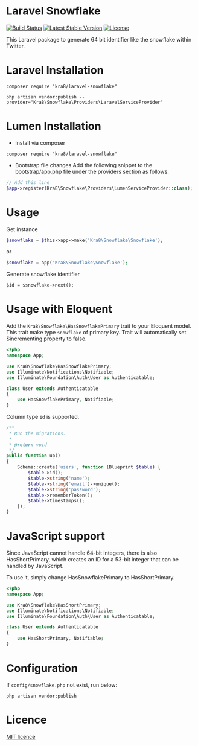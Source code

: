 # Laravel Snowflake
[![Build Status](https://travis-ci.org/kra8/laravel-snowflake.svg?branch=setup-travis)](https://travis-ci.org/kra8/laravel-snowflake)
[![Latest Stable Version](https://poser.pugx.org/kra8/laravel-snowflake/v/stable)](https://packagist.org/packages/kra8/laravel-snowflake)
[![License](https://poser.pugx.org/kra8/laravel-snowflake/license)](https://packagist.org/packages/kra8/laravel-snowflake)

This Laravel package to generate 64 bit identifier like the snowflake within Twitter.

# Laravel Installation
```
composer require "kra8/laravel-snowflake"

php artisan vendor:publish --provider="Kra8\Snowflake\Providers\LaravelServiceProvider"
```

# Lumen Installation
- Install via composer
```
composer require "kra8/laravel-snowflake"
```

- Bootstrap file changes
Add the following snippet to the bootstrap/app.php file under the providers section as follows:
``` php
// Add this line
$app->register(Kra8\Snowflake\Providers\LumenServiceProvider::class);
```

# Usage
Get instance
``` php
$snowflake = $this->app->make('Kra8\Snowflake\Snowflake');
```
or
``` php
$snowflake = app('Kra8\Snowflake\Snowflake');
```

Generate snowflake identifier
```
$id = $snowflake->next();
```
# Usage with Eloquent
Add the `Kra8\Snowflake\HasSnowflakePrimary` trait to your Eloquent model.
This trait make type `snowflake` of primary key. Trait will automatically set $incrementing property to false.

``` php
<?php
namespace App;

use Kra8\Snowflake\HasSnowflakePrimary;
use Illuminate\Notifications\Notifiable;
use Illuminate\Foundation\Auth\User as Authenticatable;

class User extends Authenticatable
{
    use HasSnowflakePrimary, Notifiable;
}
```

Column type `id` is supported.

``` php
/**
 * Run the migrations.
 *
 * @return void
 */
public function up()
{
    Schema::create('users', function (Blueprint $table) {
        $table->id();
        $table->string('name');
        $table->string('email')->unique();
        $table->string('password');
        $table->rememberToken();
        $table->timestamps();
    });
}
```

# JavaScript support

Since JavaScript cannot handle 64-bit integers, there is also HasShortPrimary, which creates an ID for a 53-bit integer that can be handled by JavaScript.

To use it, simply change HasSnowflakePrimary to HasShortPrimary.

``` php
<?php
namespace App;

use Kra8\Snowflake\HasShortPrimary;
use Illuminate\Notifications\Notifiable;
use Illuminate\Foundation\Auth\User as Authenticatable;

class User extends Authenticatable
{
    use HasShortPrimary, Notifiable;
}
```

# Configuration
If `config/snowflake.php` not exist, run below:
```
php artisan vendor:publish
```

# Licence
[MIT licence](https://github.com/kra8/laravel-snowflake/blob/master/LICENSE)
